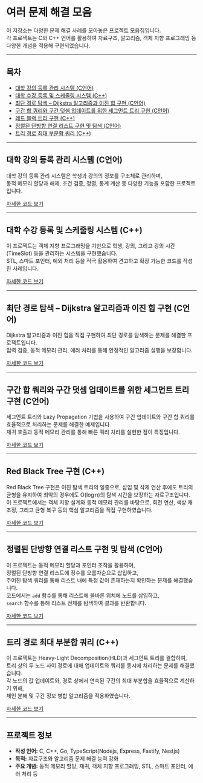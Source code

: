 # 여러 문제 해결 모음

이 저장소는 다양한 문제 해결 사례를 모아놓은 프로젝트 모음집입니다.  
각 프로젝트는 C와 C++ 언어를 활용하여 자료구조, 알고리즘, 객체 지향 프로그래밍 등 다양한 개념을 적용해 구현되었습니다.

---

## 목차

- [대학 강의 등록 관리 시스템 (C언어)](#대학-강의-등록-관리-시스템-c언어)
- [대학 수강 등록 및 스케줄링 시스템 (C++)](#대학-수강-등록-및-스케줄링-시스템-c++)
- [최단 경로 탐색 – Dijkstra 알고리즘과 이진 힙 구현 (C언어)](#최단-경로-탐색–-dijkstra-알고리즘과-이진-힙-구현-c언어)
- [구간 합 쿼리와 구간 덧셈 업데이트를 위한 세그먼트 트리 구현 (C언어)](#구간-합-쿼리와-구간-덧셈-업데이트를-위한-세그먼트-트리-구현-c언어)
- [레드 블랙 트리 구현 (C++)](#red-black-tree-구현-c++)
- [정렬된 단방향 연결 리스트 구현 및 탐색 (C언어)](#정렬된-단방향-연결-리스트-구현-및-탐색-c언어)
- [트리 경로 최대 부분합 쿼리 (C++)](#트리-경로-최대-부분합-쿼리-c++)

---

## 대학 강의 등록 관리 시스템 (C언어)

대학 강의 등록 관리 시스템은 학생과 강의의 정보를 구조체로 관리하며,  
동적 메모리 할당과 해제, 조건 검증, 정렬, 통계 계산 등 다양한 기능을 포함한 프로젝트입니다.

[자세한 코드 보기](./store/example1/README.md)

---

## 대학 수강 등록 및 스케줄링 시스템 (C++)

이 프로젝트는 객체 지향 프로그래밍을 기반으로 학생, 강의, 그리고 강의 시간(TimeSlot) 등을 관리하는 시스템을 구현했습니다.  
STL, 스마트 포인터, 예외 처리 등을 적극 활용하여 견고하고 확장 가능한 코드를 작성한 사례입니다.

[자세한 코드 보기](./store/example2/README.md)

---

## 최단 경로 탐색 – Dijkstra 알고리즘과 이진 힙 구현 (C언어)

Dijkstra 알고리즘과 이진 힙을 직접 구현하여 최단 경로를 탐색하는 문제를 해결한 프로젝트입니다.  
입력 검증, 동적 메모리 관리, 에러 처리를 통해 안정적인 알고리즘 실행을 보장합니다.

[자세한 코드 보기](./store/example3/README.md)

---

## 구간 합 쿼리와 구간 덧셈 업데이트를 위한 세그먼트 트리 구현 (C언어)

세그먼트 트리와 Lazy Propagation 기법을 사용하여 구간 업데이트와 구간 합 쿼리를 효율적으로 처리하는 문제를 해결한 예제입니다.  
재귀 호출과 동적 메모리 관리를 통해 빠른 쿼리 처리를 실현한 점이 특징입니다.

[자세한 코드 보기](./store/example4/README.md)

---

## Red Black Tree 구현 (C++)

Red Black Tree 구현은 이진 탐색 트리의 일종으로, 삽입 및 삭제 연산 후에도 트리의 균형을 유지하여 최악의 경우에도 O(log n)의 탐색 시간을 보장하는 자료구조입니다.  
이 프로젝트에서는 객체 지향 설계와 동적 메모리 관리를 바탕으로, 회전 연산, 색상 재조정, 그리고 균형 복구 등의 핵심 알고리즘을 직접 구현하였습니다.

[자세한 코드 보기](./store/example5/README.md)

---

## 정렬된 단방향 연결 리스트 구현 및 탐색 (C언어)

이 프로젝트는 동적 메모리 할당과 포인터 조작을 활용하여,  
정렬된 단방향 연결 리스트에 정수를 오름차순으로 삽입하고,  
주어진 탐색 쿼리를 통해 리스트 내에 특정 값이 존재하는지 확인하는 문제를 해결했습니다.  
코드에서는 `add` 함수를 통해 리스트에 올바른 위치에 노드를 삽입하고,  
`search` 함수를 통해 리스트 전체를 탐색하여 결과를 반환합니다.

[자세한 코드 보기](./store/example6/README.md)

---

## 트리 경로 최대 부분합 쿼리 (C++)

이 프로젝트는 Heavy-Light Decomposition(HLD)과 세그먼트 트리를 결합하여,  
트리 상의 두 노드 사이 경로에 대해 업데이트와 쿼리를 동시에 처리하는 문제를 해결했습니다.  
각 노드의 값 업데이트와, 경로 상에서 연속된 구간의 최대 부분합을 효율적으로 계산하기 위해,  
체인 분해 및 구간 정보 병합 알고리즘을 적용하였습니다.

[자세한 코드 보기](./store/example7/README.md)

---

## 프로젝트 정보

- **작성 언어:** C, C++, Go, TypeScript(Nodejs, Express, Fastify, Nestjs)
- **목적:** 자료구조와 알고리즘 문제 해결 능력 강화
- **주요 개념:** 동적 메모리 할당, 재귀, 객체 지향 프로그래밍, STL, 스마트 포인터, 에러 처리 등
